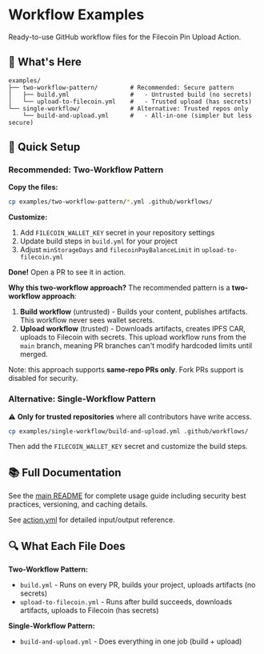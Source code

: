 # Workflow Examples

Ready-to-use GitHub workflow files for the Filecoin Pin Upload Action.

## 📂 What's Here

```
examples/
├── two-workflow-pattern/         # Recommended: Secure pattern
│   ├── build.yml                 #   - Untrusted build (no secrets)
│   └── upload-to-filecoin.yml    #   - Trusted upload (has secrets)
└── single-workflow/              # Alternative: Trusted repos only
    └── build-and-upload.yml      #   - All-in-one (simpler but less secure)
```

## 🚀 Quick Setup

### Recommended: Two-Workflow Pattern

**Copy the files:**
```bash
cp examples/two-workflow-pattern/*.yml .github/workflows/
```

**Customize:**
1. Add `FILECOIN_WALLET_KEY` secret in your repository settings
2. Update build steps in `build.yml` for your project
3. Adjust `minStorageDays` and `filecoinPayBalanceLimit` in `upload-to-filecoin.yml`

**Done!** Open a PR to see it in action.

**Why this two-workflow approach?**
The recommended pattern is a **two-workflow approach**:
1. **Build workflow** (untrusted) - Builds your content, publishes artifacts.  This workflow never sees wallet secrets.
2. **Upload workflow** (trusted) - Downloads artifacts, creates IPFS CAR, uploads to Filecoin with secrets.  This upload workflow runs from the `main` branch, meaning PR branches can't modify hardcoded limits until merged. 

Note: this approach supports **same-repo PRs only**.  Fork PRs support is disabled for security.

### Alternative: Single-Workflow Pattern

⚠️ **Only for trusted repositories** where all contributors have write access.

```bash
cp examples/single-workflow/build-and-upload.yml .github/workflows/
```

Then add the `FILECOIN_WALLET_KEY` secret and customize the build steps.

## 📚 Full Documentation

See the [main README](../README.md) for complete usage guide including security best practices, versioning, and caching details.

See [action.yml](../action.yml) for detailed input/output reference.

## 🔍 What Each File Does

**Two-Workflow Pattern:**
- `build.yml` - Runs on every PR, builds your project, uploads artifacts (no secrets)
- `upload-to-filecoin.yml` - Runs after build succeeds, downloads artifacts, uploads to Filecoin (has secrets)

**Single-Workflow Pattern:**
- `build-and-upload.yml` - Does everything in one job (build + upload)
